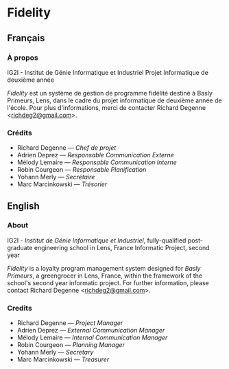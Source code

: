 Fidelity
========

Français
--------

### À propos

IG2I - Institut de Génie Informatique et Industriel
Projet Informatique de deuxième année

_Fidelity_ est un système de gestion de programme fidélité destiné à Basly Primeurs, Lens, dans le cadre du projet informatique de deuxième année de l'école. Pour plus d'informations, merci de contacter Richard Degenne <[richdeg2@gmail.com](mailto:richdeg2@gmail.com "Envoyer un mail")>.

### Crédits

* Richard Degenne — _Chef de projet_
* Adrien Deprez — _Responsable Communication Externe_
* Mélody Lemaire — _Responsable Communication Interne_
* Robin Courgeon — _Responsable Planification_
* Yohann Merly — _Secrétaire_
* Marc Marcinkowski — _Trésorier_

English
-------

### About

IG2I - _Institut de Génie Informatique et Industriel_, fully-qualified post-graduate engineering school in Lens, France
Informatic Project, second year

_Fidelity_ is a loyalty program management system designed for _Basly Primeurs_, a greengrocer in Lens, France, within the framework of the school's second year informatic project. For further information, please contact Richard Degenne <[richdeg2@gmail.com](mailto:richdeg2@gmail.com "Send an email")>.

### Credits

* Richard Degenne — _Project Manager_
* Adrien Deprez — _External Communication Manager_
* Mélody Lemaire — _Internal Communication Manager_
* Robin Courgeon — _Planning Manager_
* Yohann Merly — _Secretary_
* Marc Marcinkowski — _Treasurer_